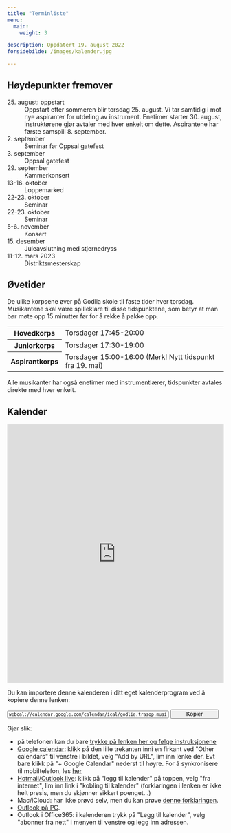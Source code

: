 ```yaml
---
title: "Terminliste"
menu:
  main:
    weight: 3

description: Oppdatert 19. august 2022
forsidebilde: /images/kalender.jpg

---
```


## Høydepunkter fremover

<dl>
<dt>25. august: oppstart</dt>
<dd>Oppstart etter sommeren blir torsdag 25. august. Vi tar samtidig i mot nye aspiranter for utdeling av instrument. Enetimer starter 30. august, instruktørene gjør avtaler med hver enkelt om dette. Aspirantene har første samspill 8. september.</dd>
<dt>2. september</dt>
<dd>Seminar før Oppsal gatefest</dd>
<dt>3. september</dt>
<dd>Oppsal gatefest</dd>
<dt>29. september</dt>
<dd>Kammerkonsert</dd>
<dt>13-16. oktober</dt>
<dd>Loppemarked</dd>
<dt>22-23. oktober</dt>
<dd>Seminar</dd>
<dt>22-23. oktober</dt>
<dd>Seminar</dd>
<dt>5-6. november</dt>
<dd>Konsert</dd>
<dt>15. desember</dt>
<dd>Juleavslutning med stjernedryss</dd>
<dt>11-12. mars 2023</dt>
<dd>Distriktsmesterskap</dd>
</dl>

## Øvetider

De ulike korpsene øver på Godlia skole til faste tider hver torsdag. Musikantene skal være spilleklare til disse tidspunktene, som betyr at man bør møte opp 15 minutter før for å rekke å pakke opp.

<table>
<tr><th>Hovedkorps</th>   <td>Torsdager 17:45-20:00</td>
<tr><th>Juniorkorps</th>  <td>Torsdager 17:30-19:00</td>
<tr><th>Aspirantkorps</th><td>Torsdager 15:00-16:00 (Merk! Nytt tidspunkt fra 19. mai)</td>
</table>

Alle musikanter har også enetimer med instrumentlærer, tidspunkter avtales direkte med hver enkelt.

## Kalender

<iframe src="https://calendar.google.com/calendar/embed?showTitle=0&amp;showNav=0&amp;showDate=0&amp;showCalendars=0&amp;showTz=0&amp;mode=AGENDA&amp;height=600&amp;wkst=2&amp;bgcolor=%23FFFFFF&amp;src=godlia.trasop.musikkorps%40gmail.com&amp;color=%2342104A&amp;ctz=Europe%2FOslo" style="border-width:0" width="100%" height="600" frameborder="0" scrolling="no"></iframe>

Du kan importere denne kalenderen i ditt eget kalenderprogram ved å kopiere denne lenken:

<input type="text" id="copytextarea"  style="width: calc(100% - 8rem); display: inline-block; font-family: monospace; font-size: small" value="webcal://calendar.google.com/calendar/ical/godlia.trasop.musikkorps%40gmail.com/public/basic.ics"></input>
<button id="copyTextBtn" style="width: 7rem">Kopier</button>

<script>
  copyTextarea = document.querySelector('#copytextarea');
  copyTextarea.addEventListener('click', function(event) {
    copyTextarea.focus();
    copyTextarea.select();
  });
  copyTextBtn = document.querySelector('#copyTextBtn');
  copyTextBtn.addEventListener('click', function(event) {
    copyTextarea.focus();
    copyTextarea.select();
    try {
      let successful = document.execCommand('copy');
    } catch(err) {
      alert('Unable to copy');
    }
  });
</script>

Gjør slik:

- på telefonen kan du bare [trykke på lenken her og følge instruksjonene](webcal://calendar.google.com/calendar/ical/godlia.trasop.musikkorps%40gmail.com/public/basic.ics)
- [Google calendar](https://support.google.com/calendar/answer/37100?co=GENIE.Platform%3DDesktop&amp;hl=en): klikk på den lille trekanten inni en firkant ved "Other calendars" til venstre i bildet, velg "Add by URL", lim inn lenke der. Evt bare klikk på "+ Google Calendar" nederst til høyre. For å synkronisere til mobiltelefon, les [her](https://support.google.com/calendar/answer/151674?hl=no)
- [Hotmail/Outlook live](https://support.office.com/en-us/article/Import-or-subscribe-to-a-calendar-in-Outlook-com-or-Outlook-on-the-web-CFF1429C-5AF6-41EC-A5B4-74F2C278E98C?ui=en-US&amp;rs=en-US&amp;ad=US&amp;fromAR=1): klikk på "legg til kalender" på toppen, velg "fra internet", lim inn link i "kobling til kalender" (forklaringen i lenken er ikke helt presis, men du skjønner sikkert poenget...)
- Mac/iCloud: har ikke prøvd selv, men du kan prøve [denne forklaringen](https://support.apple.com/en-us/HT202361).
- [Outlook på PC](https://support.office.com/en-us/article/View-and-subscribe-to-Internet-Calendars-f6248506-e144-4508-b658-c838b6067597).
- Outlook i Office365: i kalenderen trykk på "Legg til kalender", velg "abonner fra nett" i menyen til venstre og legg inn adressen.
